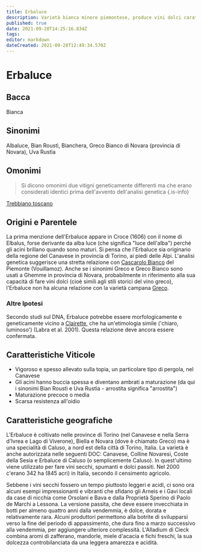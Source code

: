 ```yaml
---
title: Erbaluce
description: Varietà bianca minore piemontese, produce vini dolci caratteristici.
published: true
date: 2021-09-28T14:25:16.834Z
tags: 
editor: markdown
dateCreated: 2021-09-28T12:49:34.570Z
---
```


# Erbaluce

## Bacca
Bianca

## Sinonimi
Albaluce, Bian Roustì, Bianchera, Greco Bianco di Novara (provincia di Novara), Uva Rustìa

## Omonimi
> Si dicono omonimi due vitigni geneticamente differenti ma che erano considerati identici prima dell'avvento dell'analisi genetica
{.is-info}

[Trebbiano toscano](/vitigni/Italia/bacca-bianca/trebbiano-toscano)

## Origini e Parentele

La prima menzione dell'Erbaluce appare in Croce (1606) con il nome di Elbalus, forse derivante da alba luce (che significa "luce dell'alba") perché gli acini brillano quando sono maturi. Si pensa che l'Erbaluce sia originario della regione del Canavese in provincia di Torino, ai piedi delle Alpi. L'analisi genetica suggerisce una stretta relazione con [Cascarolo Bianco](/vitigni/Italia/bacca-bianca/cascarolo-bianco) del Piemonte (Vouillamoz). Anche se i sinonimi Greco e Greco Bianco sono usati a Ghemme in provincia di Novara, probabilmente in riferimento alla sua capacità di fare vini dolci (cioè simili agli stili storici del vino greco), l'Erbaluce non ha alcuna relazione con la varietà campana [Greco](/vitigni/Italia/bacca-bianca/greco).

### Altre Ipotesi

Secondo studi sul DNA, Erbaluce potrebbe essere morfologicamente e geneticamente vicino a [Clairette](/vitigni/Francia/bacca-bianca/clairette), che ha un'etimologia simile ('chiaro, luminoso') (Labra et al. 2001). Questa relazione deve ancora essere confermata.

## Caratteristiche Viticole

- Vigoroso e spesso allevato sulla topia, un particolare tipo di pergola, nel Canavese
- Gli acini hanno buccia spessa e diventano ambrati a maturazione (da qui i sinonimi Bian Roustì e Uva Rustìa - arrostita significa "arrostita")
- Maturazione precoce o media 
- Scarsa resistenza all'oidio

## Caratteristiche geografiche 

L'Erbaluce è coltivato nelle province di Torino (nel Canavese e nella Serra d'Ivrea e Lago di Viverone), Biella e Novara (dove è chiamato Greco) ma è una specialità di Caluso, a nord est della città di Torino, Italia. La varietà è anche autorizzata nelle seguenti DOC: Canavese, Colline Novaresi, Coste della Sesia e Erbaluce di Caluso (o semplicemente Caluso). In quest'ultimo viene utilizzato per fare vini secchi, spumanti e dolci passiti. Nel 2000 c'erano 342 ha (845 acri) in Italia, secondo il censimento agricolo.

Sebbene i vini secchi fossero un tempo piuttosto leggeri e acidi, ci sono ora alcuni esempi impressionanti e vibranti che sfidano gli Arneis e i Gavi locali da case di nicchia come Orsolani e Bava e dalla Proprietà Sperino di Paolo de Marchi a Lessona. La versione passita, che deve essere invecchiata in botti per almeno quattro anni dalla vendemmia, è dolce, dorata e relativamente rara. Alcuni produttori permettono alla botrite di svilupparsi verso la fine del periodo di appassimento, che dura fino a marzo successivo alla vendemmia, per aggiungere ulteriore complessità. L'Alladium di Cieck combina aromi di zafferano, mandorle, miele d'acacia e fichi freschi, la sua dolcezza controbilanciata da una leggera amarezza e acidità.

